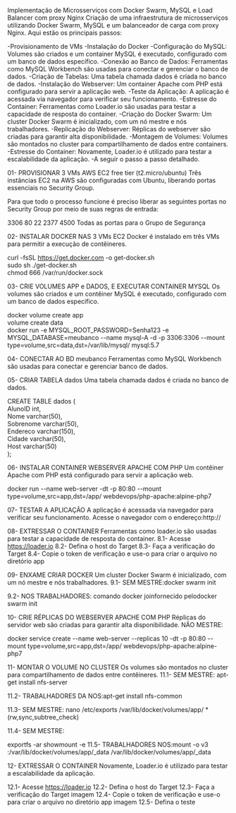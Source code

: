 Implementação de Microsserviços com Docker Swarm, MySQL e Load Balancer com proxy Nginx
Criação de uma infraestrutura de microsserviços utilizando Docker Swarm, MySQL e um balanceador de carga com proxy Nginx.
Aqui estão os principais passos:

-Provisionamento de VMs
-Instalação do Docker
-Configuração do MySQL: Volumes são criados e um container MySQL é executado, configurado com um banco de dados específico.
-Conexão ao Banco de Dados: Ferramentas como MySQL Workbench são usadas para conectar e gerenciar o banco de dados.
-Criação de Tabelas: Uma tabela chamada dados é criada no banco de dados.
-Instalação do Webserver: Um container Apache com PHP está configurado para servir a aplicação web.
-Teste da Aplicação: A aplicação é acessada via navegador para verificar seu funcionamento.
-Estresse do Container: Ferramentas como Loader.io são usadas para testar a capacidade de resposta do container.
-Criação do Docker Swarm: Um cluster Docker Swarm é inicializado, com um nó mestre e nós trabalhadores.
-Replicação do Webserver: Réplicas do webserver são criadas para garantir alta disponibilidade.
-Montagem de Volumes: Volumes são montados no cluster para compartilhamento de dados entre containers.
-Estresse do Container: Novamente, Loader.io é utilizado para testar a escalabilidade da aplicação.
-A seguir o passo a passo detalhado.

01- PROVISIONAR 3 VMs AWS EC2 free tier (t2.micro/ubuntu)
Três instâncias EC2 na AWS são configuradas com Ubuntu, liberando portas essenciais no Security Group.


Para que todo o processo funcione é preciso liberar as seguintes portas no Security Group por meio de suas regras de entrada:

3306
80
22
2377
4500
Todas as portas para o Grupo de Segurança



02- INSTALAR DOCKER NAS 3 VMs EC2
Docker é instalado em três VMs para permitir a execução de contêineres.

curl -fsSL https://get.docker.com -o get-docker.sh  
sudo sh ./get-docker.sh  
chmod 666 /var/run/docker.sock  


03- CRIE VOLUMES APP e DADOS, E EXECUTAR CONTAINER MYSQL
Os volumes são criados e um contêiner MySQL é executado, configurado com um banco de dados específico.

docker volume create app  
volume create data  
docker run -e MYSQL_ROOT_PASSWORD=Senha123 -e MYSQL_DATABASE=meubanco --name mysql-A -d -p 3306:3306 --mount type=volume,src=data,dst=/var/lib/mysql/ mysql:5.7  



04- CONECTAR AO BD meubanco
Ferramentas como MySQL Workbench são usadas para conectar e gerenciar banco de dados.




05- CRIAR TABELA dados
Uma tabela chamada dados é criada no banco de dados.

CREATE TABLE dados (  
    AlunoID int,  
    Nome varchar(50),  
    Sobrenome varchar(50),  
    Endereco varchar(150),  
    Cidade varchar(50),  
    Host varchar(50)  
);  


06- INSTALAR CONTAINER WEBSERVER APACHE COM PHP
Um contêiner Apache com PHP está configurado para servir a aplicação web.

docker run --name web-server -dt -p 80:80 --mount type=volume,src=app,dst=/app/ webdevops/php-apache:alpine-php7



07- TESTAR A APLICAÇÃO
A aplicação é acessada via navegador para verificar seu funcionamento.
Acesse o navegador com o endereço:http://<PUBLIC IP>


08- EXTRESSAR O CONTAINER
Ferramentas como loader.io são usadas para testar a capacidade de resposta do container.
8.1- Acesse https://loader.io
8.2- Defina o host do Target
8.3- Faça a verificação do Target
8.4- Copie o token de verificação e use-o para criar o arquivo no diretório app


09- ENXAME CRIAR DOCKER
Um cluster Docker Swarm é inicializado, com um nó mestre e nós trabalhadores.
9.1- SEM MESTRE:docker swarm init

9.2- NOS TRABALHADORES: comando docker joinfornecido pelodocker swarm init


10- CRIE RÉPLICAS DO WEBSERVER APACHE COM PHP
Réplicas do servidor web são criadas para garantir alta disponibilidade.
NÃO MESTRE:

docker service create --name web-server --replicas 10 -dt -p 80:80 --mount type=volume,src=app,dst=/app/ webdevops/php-apache:alpine-php7



11- MONTAR O VOLUME NO CLUSTER
Os volumes são montados no cluster para compartilhamento de dados entre contêineres.
11.1- SEM MESTRE: apt-get install nfs-server

11.2- TRABALHADORES DA NOS:apt-get install nfs-common

11.3- SEM MESTRE: nano /etc/exports /var/lib/docker/volumes/app/ *(rw,sync,subtree_check)

11.4- SEM MESTRE:

exportfs -ar
showmount -e
11.5- TRABALHADORES NOS:mount -o v3 <IP LEADER>:/var/lib/docker/volumes/app/_data /var/lib/docker/volumes/app/_data


12- EXTRESSAR O CONTAINER
Novamente, Loader.io é utilizado para testar a escalabilidade da aplicação.

12.1- Acesse https://loader.io 12.2- Defina o host do Target 12.3- Faça a verificação do Target imagem 12.4- Copie o token de verificação e use-o para criar o arquivo no diretório app imagem 12.5- Defina o teste
